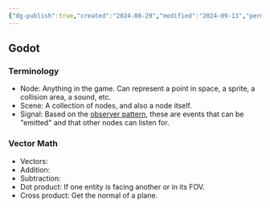 ```yaml
---
{"dg-publish":true,"created":"2024-08-29","modified":"2024-09-13","permalink":"/40-software/game-programming/godot/","dgPassFrontmatter":true,"updated":"2024-09-13"}
---
```



## Godot

### Terminology

- Node: Anything in the game. Can represent a point in space, a sprite, a collision area, a sound, etc.
- Scene: A collection of nodes, and also a node itself.
- Signal: Based on the [observer pattern](https://gameprogrammingpatterns.com/observer.html), these are events that can be "emitted" and that other nodes can listen for.

### Vector Math

- Vectors:
- Addition:
- Subtraction:
- Dot product: If one entity is facing another or in its FOV.
- Cross product: Get the normal of a plane.
